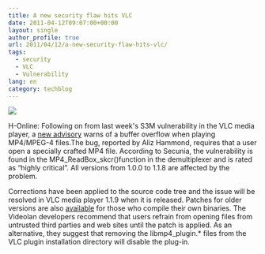 ```yaml
---
title: A new security flaw hits VLC
date: 2011-04-12T09:07:00+00:00
layout: single
author_profile: true
url: 2011/04/12/a-new-security-flaw-hits-vlc/
tags:
  - security
  - VLC
  - Vulnerability
lang: en
category: techblog
---
```

[![](http://3.bp.blogspot.com/-Ajp97NsmkSM/TaQPA351xpI/AAAAAAAAD00/uBfQceRk_BE/s200/largeVLC.png)](http://3.bp.blogspot.com/-Ajp97NsmkSM/TaQPA351xpI/AAAAAAAAD00/uBfQceRk_BE/s1600/largeVLC.png)

H-Online: Following on from last week's S3M vulnerability in the VLC media player, a [new advisory](http://www.videolan.org/security/sa1103.html) warns of a buffer overflow when playing MP4/MPEG-4 files.The bug, reported by Aliz Hammond, requires that a user open a specially crafted MP4 file. According to Secunia, the vulnerability is found in the MP4\_ReadBox\_skcr()function in the demultiplexer and is rated as “highly critical”. All versions from 1.0.0 to 1.1.8 are affected by the problem.

Corrections have been applied to the source code tree and the issue will be resolved in VLC media player 1.1.9 when it is released. Patches for older versions are also [available](http://git.videolan.org/?p=vlc.git;a=commit;h=5637ca8141bf39f263ecdb62035d2cb45c740821) for those who compile their own binaries. The Videolan developers recommend that users refrain from opening files from untrusted third parties and web sites until the patch is applied. As an alternative, they suggest that removing the libmp4_plugin.* files from the VLC plugin installation directory will disable the plug-in.